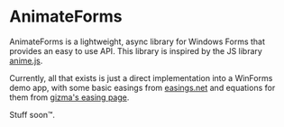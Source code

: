 # AnimateForms

AnimateForms is a lightweight, async library for Windows Forms that provides an easy to use API. This library is inspired by the JS library [anime.js](https://animejs.com).

Currently, all that exists is just a direct implementation into a WinForms demo app, with some basic easings from [easings.net](https://easings.net) and equations for them from [gizma's easing page](http://gizma.com/easing/).

Stuff soon:tm:.
